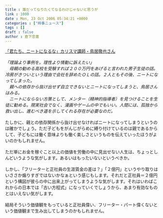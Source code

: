 ```yaml
---
title : 誰だってなりたくてなるわけじゃないと思うが
link : 1000
date : Mon, 23 Oct 2006 05:34:21 +0000
categories : ["時事ニュース"]
tags : []
draft : false
author : 倉下忠憲
---
```


<A HREF="http://www.iza.ne.jp/news/newsarticle/natnews/education/24421/" TARGET="_blank">「君たち、ニートになるな」カリスマ講師・鳥居徹也さん</A><BR><BR><I>「理論より事例を。理性より情動に訴えたい」<BR>　母親の勧める高校を受験すれば２００万円をあげると言われた男子生徒の話。冷房がきついという理由で会社を辞めたＯＬの話。２人ともその後、ニートになってしまった。<BR>　親への依存から抜け出せず自立できないとニートになってしまうと、鳥居さんはみる。<BR>　ニートにならない方策として、メンター（精神的指導者）を見つけることを生徒に勧める。現実社会でなく、漫画やゲームの中でもいい。人間には、孤独から救い出し、進むべき道を示してくれる存在が必要なのだ。</I>　<BR><BR>たしかに、親との依存関係から抜け出せなければニートになってしまうというのは確かでしょう。ただ子どもをがんじがらめに縛り付けているのは親であるからして、子どもには働く意味よりも働く楽しさというものを伝えていったほうがよいのかもしれません。<BR><BR>ただ単にお金を稼ぐこと以上の価値を労働の中に見出せない人生は、ちょっとしんどいうような気がします。あるいはもったいないというべきか。<BR><BR>しかし、「フリーターと正社員の生涯賃金の差は？」「２億円」というやり取りはいささか煽りすぎではないかなぁという感じもします。それだと正社員＝２億円という構図が彼らの中に出来上がってしまうような気がします。それはいわばこれからの日本では「古い方程式」になっていくでしょうから、あまり有効なものとはいえない気がします。<BR><BR>結局そういう価値観をもっていると正社員偉い、フリーター・パート偉くないという価値観まで生み出してしまうのかもしれません。<br><br>

